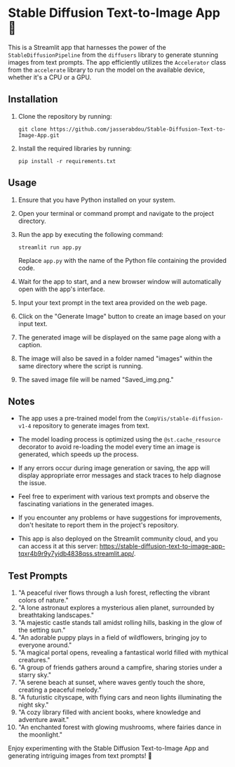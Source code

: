 # Stable Diffusion Text-to-Image App 🚀

This is a Streamlit app that harnesses the power of the `StableDiffusionPipeline` from the `diffusers` library to generate stunning images from text prompts. The app efficiently utilizes the `Accelerator` class from the `accelerate` library to run the model on the available device, whether it's a CPU or a GPU.

## Installation

1. Clone the repository by running:
   ```
   git clone https://github.com/jasserabdou/Stable-Diffusion-Text-to-Image-App.git
   ```
   

2. Install the required libraries by running:
   ```
   pip install -r requirements.txt
   ```

## Usage

1. Ensure that you have Python installed on your system.

2. Open your terminal or command prompt and navigate to the project directory.

3. Run the app by executing the following command:
   ```
   streamlit run app.py
   ```
   Replace `app.py` with the name of the Python file containing the provided code.

4. Wait for the app to start, and a new browser window will automatically open with the app's interface.

5. Input your text prompt in the text area provided on the web page.

6. Click on the "Generate Image" button to create an image based on your input text.

7. The generated image will be displayed on the same page along with a caption.

8. The image will also be saved in a folder named "images" within the same directory where the script is running.

9. The saved image file will be named "Saved_img.png."

## Notes

- The app uses a pre-trained model from the `CompVis/stable-diffusion-v1-4` repository to generate images from text.

- The model loading process is optimized using the `@st.cache_resource` decorator to avoid re-loading the model every time an image is generated, which speeds up the process.

- If any errors occur during image generation or saving, the app will display appropriate error messages and stack traces to help diagnose the issue.

- Feel free to experiment with various text prompts and observe the fascinating variations in the generated images.

- If you encounter any problems or have suggestions for improvements, don't hesitate to report them in the project's repository.

- This app is also deployed on the Streamlit community cloud, and you can access it at this server: https://stable-diffusion-text-to-image-app-tqxr4b9r9y7yidb4838qss.streamlit.app/.

## Test Prompts
1. "A peaceful river flows through a lush forest, reflecting the vibrant colors of nature."
2. "A lone astronaut explores a mysterious alien planet, surrounded by breathtaking landscapes."
3. "A majestic castle stands tall amidst rolling hills, basking in the glow of the setting sun."
4. "An adorable puppy plays in a field of wildflowers, bringing joy to everyone around."
5. "A magical portal opens, revealing a fantastical world filled with mythical creatures."
6. "A group of friends gathers around a campfire, sharing stories under a starry sky."
7. "A serene beach at sunset, where waves gently touch the shore, creating a peaceful melody."
8. "A futuristic cityscape, with flying cars and neon lights illuminating the night sky."
9. "A cozy library filled with ancient books, where knowledge and adventure await."
10. "An enchanted forest with glowing mushrooms, where fairies dance in the moonlight."

Enjoy experimenting with the Stable Diffusion Text-to-Image App and generating intriguing images from text prompts! 🌟
